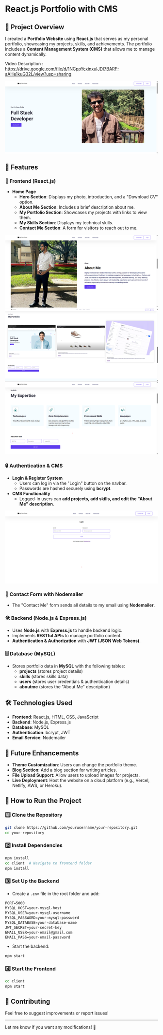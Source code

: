 # React.js Portfolio with CMS

## 📌 Project Overview
I created a **Portfolio Website** using **React.js** that serves as my personal portfolio, showcasing my projects, skills, and achievements. The portfolio includes a **Content Management System (CMS)** that allows me to manage content dynamically.

Video Description : https://drive.google.com/file/d/1NCppYcxinxuIJDI7BARF-aAHe1kuG32L/view?usp=sharing

![Portfolio Screenshot](HeroSection.png)

## 🚀 Features
### 🌟 **Frontend (React.js)**
- **Home Page**
  - **Hero Section**: Displays my photo, introduction, and a "Download CV" option.
  - **About Me Section**: Includes a brief description about me.
  - **My Portfolio Section**: Showcases my projects with links to view them.
  - **My Skills Section**: Displays my technical skills.
  - **Contact Me Section**: A form for visitors to reach out to me.

![Portfolio Screenshot](AboutMe.png)
![Portfolio Screenshot](projects.png)
![Portfolio Screenshot](skills.png)

### 🔒 **Authentication & CMS**
- **Login & Register System**
  - Users can log in via the "Login" button on the navbar.
  - Passwords are hashed securely using **bcrypt**.
- **CMS Functionality**
  - Logged-in users can **add projects, add skills, and edit the "About Me" description**.

![Portfolio Screenshot](LOGIN.png)

### 📩 **Contact Form with Nodemailer**
- The "Contact Me" form sends all details to my email using **Nodemailer**.

### 🛠️ **Backend (Node.js & Express.js)**
- Uses **Node.js** with **Express.js** to handle backend logic.
- Implements **RESTful APIs** to manage portfolio content.
- **Authentication & Authorization** with **JWT (JSON Web Tokens)**.

### 🗄️ **Database (MySQL)**
- Stores portfolio data in **MySQL** with the following tables:
  - **projects** (stores project details)
  - **skills** (stores skills data)
  - **users** (stores user credentials & authentication details)
  - **aboutme** (stores the "About Me" description)

## 🛠️ Technologies Used
- **Frontend**: React.js, HTML, CSS, JavaScript
- **Backend**: Node.js, Express.js
- **Database**: MySQL
- **Authentication**: bcrypt, JWT
- **Email Service**: Nodemailer

## 📌 Future Enhancements
- **Theme Customization**: Users can change the portfolio theme.
- **Blog Section**: Add a blog section for writing articles.
- **File Upload Support**: Allow users to upload images for projects.
- **Live Deployment**: Host the website on a cloud platform (e.g., Vercel, Netlify, AWS, or Heroku).

## 📂 How to Run the Project
### 1️⃣ Clone the Repository
```sh
git clone https://github.com/yourusername/your-repository.git
cd your-repository
```

### 2️⃣ Install Dependencies
```sh
npm install
cd client  # Navigate to frontend folder
npm install
```

### 3️⃣ Set Up the Backend
- Create a `.env` file in the root folder and add:
```env
PORT=5000
MYSQL_HOST=your-mysql-host
MYSQL_USER=your-mysql-username
MYSQL_PASSWORD=your-mysql-password
MYSQL_DATABASE=your-database-name
JWT_SECRET=your-secret-key
EMAIL_USER=your-email@gmail.com
EMAIL_PASS=your-email-password
```

- Start the backend:
```sh
npm start
```

### 4️⃣ Start the Frontend
```sh
cd client
npm start
```

## 🤝 Contributing
Feel free to suggest improvements or report issues!

---
Let me know if you want any modifications! 🚀

